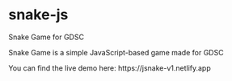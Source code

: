 # snake-js
<p>Snake Game for GDSC</p>
<p>Snake Game is a simple JavaScript-based game made for GDSC</p>
<p>You can find the live demo here: https://jsnake-v1.netlify.app </p>
